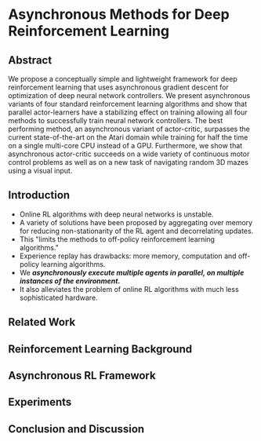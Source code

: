# Asynchronous Methods for Deep Reinforcement Learning

## Abstract
We propose a conceptually simple and lightweight framework for deep reinforcement learning 
that uses asynchronous gradient descent for optimization of deep neural network controllers. 
We present asynchronous variants of four standard reinforcement learning algorithms and 
show that parallel actor-learners have a stabilizing effect on training allowing all four methods 
to successfully train neural network controllers. 
The best performing method, an asynchronous variant of actor-critic, surpasses the current state-of-the-art 
on the Atari domain while training for half the time on a single multi-core CPU instead of a GPU. 
Furthermore, we show that asynchronous actor-critic succeeds on a wide variety of continuous motor control problems 
as well as on a new task of navigating random 3D mazes using a visual input.

## Introduction
* Online RL algorithms with deep neural networks is unstable.
* A variety of solutions have been proposed by aggregating over memory for reducing non-stationarity of the RL agent and decorrelating updates.
* This "limits the methods to off-policy reinforcement learning algorithms."
* Experience replay has drawbacks: more memory, computation and off-policy learning algorithms.
* We ***asynchronously execute multiple agents in parallel, on multiple instances of the environment.***
* It also alleviates the problem of online RL algorithms with much less sophisticated hardware.

## Related Work

## Reinforcement Learning Background

## Asynchronous RL Framework

## Experiments

## Conclusion and Discussion
